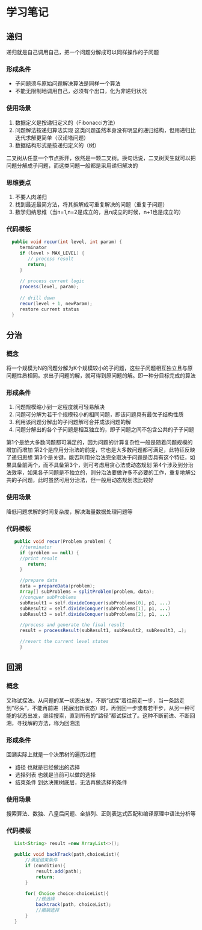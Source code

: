 # 学习笔记

## 递归

递归就是自己调用自己，把一个问题分解成可以同样操作的子问题

### 形成条件

- 子问题须与原始问题解决算法是同样一个算法
- 不能无限制地调用自己，必须有个出口，化为非递归状况

### 使用场景

1. 数据定义是按递归定义的（Fibonacci方法）
2. 问题解法按递归算法实现 这类问题虽然本身没有明显的递归结构，但用递归比迭代求解更简单（汉诺塔问题）
3. 数据结构形式是按递归定义的（树）

二叉树从任意一个节点拆开，依然是一颗二叉树。换句话说，二叉树天生就可以把问题分解成子问题，而这类问题一般都是采用递归解决的

### 思维要点

1. 不要人肉递归
2. 找到最近最简方法，将其拆解成可重复解决的问题（重复子问题）
3. 数学归纳思维（当n=1,n=2是成立的，且n成立的时候，n+1也是成立的）

### 代码模板

```java
  public void recur(int level, int param) {
     terminator
     if (level > MAX_LEVEL) {
        // process result
        return;
     }
            
     // process current logic
     process(level, param);
     
     // drill down
     recur(level + 1, newParam);
     restore current status
  }
```

## 分治

### 概念

将一个规模为N的问题分解为K个规模较小的子问题，这些子问题相互独立且与原问题性质相同。求出子问题的解，就可得到原问题的解。即一种分目标完成的算法

### 形成条件

1. 问题规模缩小到一定程度就可轻易解决
2. 问题可分解为若干个规模较小的相同问题，即该问题具有最优子结构性质
3. 利用该问题分解出的子问题解可合并成该问题的解
4. 问题分解出的各个子问题是相互独立的，即子问题之间不包含公共的子子问题

第1个是绝大多数问题都可满足的，因为问题的计算复杂性一般是随着问题规模的增加而增加 第2个是应用分治法的前提，它也是大多数问题都可满足，此特征反映了递归思想 第3个是关键，能否利用分治法完全取决于问题是否具有这个特征，如果具备前两个，而不具备第3个，则可考虑用贪心法或动态规划 第4个涉及到分治法效率，如果各子问题是不独立的，则分治法要做许多不必要的工作，重复地解公共的子问题，此时虽然可用分治法，但一般用动态规划法比较好

### 使用场景

降低问题求解的时间复杂度，解决海量数据处理问题等

### 代码模板

```java
   public void recur(Problem problem) {
     //terminator
     if (problem == null) {
     //print result
        return;
     }

     //prepare data
     data = prepareData(problem);
     Array[] subProblems = splitProblem(problem, data);
     //conquer subProblems
     subResult1 = self.divideConquer(subProblems[0], p1, ...)
     subResult2 = self.divideConquer(subProblems[1], p1, ...)
     subResult3 = self.divideConquer(subProblems[2], p1, ...)

     //process and generate the final result
     result = processResult(subResult1, subResult2, subResult3, …);

     //revert the current level states
     }
```

## 回溯

### 概念

又称试探法。从问题的某一状态出发，不断“试探”着往前走一步，当一条路走到“尽头”，不能再前进（拓展出新状态）时，再倒回一步或者若干步，从另一种可能的状态出发，继续搜索，直到所有的“路径”都试探过了。这种不断前进、不断回溯，寻找解的方法，称为回溯法

### 形成条件

回溯实际上就是一个决策树的遍历过程

- 路径 也就是已经做出的选择
- 选择列表 也就是当前可以做的选择
- 结束条件 到达决策树底层，无法再做选择的条件

### 使用场景

搜索算法、数独、八皇后问题、全排列、正则表达式匹配和编译原理中语法分析等

### 代码模板

```java
   List<String> result =new ArrayList<>();

   public void backTrack(path,choiceList){
       //满足结束条件
       if (condition){
           result.add(path);
           return; 
       }

       for( Choice choice:choiceList){
           //做选择
           backtrack(path, choiceList);
           //撤销选择
       } 
   }
```

